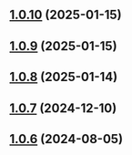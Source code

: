 ## [1.0.10](https://github.com/jeroenvanwissen/jeroenvanwissen.nl/compare/v1.0.9...v1.0.10) (2025-01-15)



## [1.0.9](https://github.com/jeroenvanwissen/jeroenvanwissen.nl/compare/v1.0.8...v1.0.9) (2025-01-15)



## [1.0.8](https://github.com/jeroenvanwissen/jeroenvanwissen.nl/compare/v1.0.7...v1.0.8) (2025-01-14)



## [1.0.7](https://github.com/jeroenvanwissen/jeroenvanwissen.nl/compare/v1.0.6...v1.0.7) (2024-12-10)



## [1.0.6](https://github.com/jeroenvanwissen/jeroenvanwissen.nl/compare/v1.0.5...v1.0.6) (2024-08-05)



